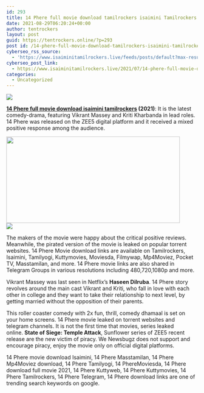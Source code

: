 ```yaml
---
id: 293
title: 14 Phere full movie download tamilrockers isaimini Tamilrockers
date: 2021-08-29T06:20:24+00:00
author: tentrockers
layout: post
guid: https://tentrockers.online/?p=293
post id: /14-phere-full-movie-download-tamilrockers-isaimini-tamilrockers/
cyberseo_rss_source:
  - 'https://www.isaiminitamilrockers.live/feeds/posts/default?max-results=150&start-index=1'
cyberseo_post_link:
  - https://www.isaiminitamilrockers.live/2021/07/14-phere-full-movie-download.html
categories:
  - Uncategorized
---
```

<div class="media_block">
  <img src="https://1.bp.blogspot.com/-PJXAhREqn8Y/YPq5X4ZoysI/AAAAAAAABEk/GcZs5ymTBqoW56O0dv17UTdK3JnVRAmlwCLcBGAsYHQ/s72-w457-h227-c/14%2BPHERE.jpg" class="media_thumbnail" />
</div>

<meta content="14 Phere full movie download isaimini tamilrockers (2021) : It is the latest comedy-drama, featuring Vikrant Massey and Kriti Kharbanda in ..." name="twitter:description" />

  


<center>
</center>

**[14 Phere full movie download isaimini tamilrockers](https://www.tamilrockers.co.nz/14-phere-full-movie-download-tamilrockers/) (2021)**: It is the latest comedy-drama, featuring Vikrant Massey and Kriti Kharbanda in lead roles. 14 Phere was released on the ZEE5 digital platform and it received a mixed positive response among the audience.

<div class="separator">
  <a href="https://1.bp.blogspot.com/-PJXAhREqn8Y/YPq5X4ZoysI/AAAAAAAABEk/GcZs5ymTBqoW56O0dv17UTdK3JnVRAmlwCLcBGAsYHQ/s640/14%2BPHERE.jpg"><img loading="lazy" border="0" data-original-height="360" data-original-width="640" height="227" src="https://1.bp.blogspot.com/-PJXAhREqn8Y/YPq5X4ZoysI/AAAAAAAABEk/GcZs5ymTBqoW56O0dv17UTdK3JnVRAmlwCLcBGAsYHQ/w457-h227/14%2BPHERE.jpg" width="457" /></a>
</div>



<div class="separator">
  <a href="https://techsambavangal.in/"><img border="0" data-original-height="250" data-original-width="300" src="https://1.bp.blogspot.com/-nfbzYVobUik/YMlpOerzdgI/AAAAAAAAA3Y/aAupsOUs_WMY6Lv7R1OtZhI6OqaRh-YAwCPcBGAYYCw/s0/e854879156f0849f3d27a89db88ed039.png" /></a>
</div>

The makers of the movie were happy about the critical positive reviews. Meanwhile, the pirated version of the movie is leaked on popular torrent websites. 14 Phere Movie download links are available on Tamilrockers, Isaimini, Tamilyogi, Kuttymovies, Moviesda, Filmywap, Mp4Moviez, Pocket TV, Masstamilan, and more. 14 Phere movie links are also shared in Telegram Groups in various resolutions including 480,720,1080p and more.

Vikrant Massey was last seen in Netflix’s&nbsp;**Haseen Dilruba**. 14 Phere story revolves around the main cast Vikrant and Kriti, who fall in love with each other in college and they want to take their relationship to next level, by getting married without the opposition of their parents.

This roller coaster comedy with 2x fun, thrill, comedy dhamaal is set on your home screens. 14 Phere movie leaked on torrent websites and telegram channels. It is not the first time that movies, series leaked online.&nbsp;**State of Siege: Temple Attack**,&nbsp;Sunflower series&nbsp;of ZEE5 recent release are the new victim of piracy. We Newsbugz does not support and encourage piracy, enjoy the movie only on official digital platforms.

14 Phere movie download Isaimini, 14 Phere Masstamilan, 14 Phere Mp4Moviez download, 14 Phere Tamilyogi, 14 PhereMoviesda, 14 Phere download full movie 2021, 14 Phere Kuttyweb, 14 Phere Kuttymovies, 14 Phere Tamilrockers, 14 Phere Telegram, 14 Phere download links are one of trending search keywords on google.&nbsp;

<center>
</center>
